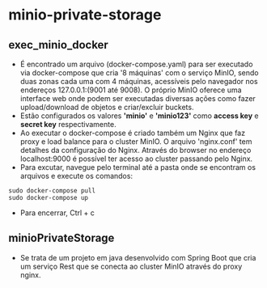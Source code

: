 # minio-private-storage

## exec_minio_docker
- É encontrado um arquivo (docker-compose.yaml) para ser executado via docker-compose que cria '8 máquinas' com o serviço MinIO, sendo duas zonas cada uma com 4 máquinas, acessíveis pelo navegador nos endereços 127.0.0.1:(9001 até 9008). O próprio MinIO oferece uma interface web onde podem ser executadas diversas ações como fazer upload/download de objetos e criar/excluir buckets.
- Estão configurados os valores **'minio'** e **'minio123'** como **access key** e **secret key** respectivamente.
- Ao executar o docker-compose é criado também um Nginx que faz proxy e load balance para o cluster MinIO. O arquivo 'nginx.conf' tem detalhes da configuração do Nginx. Através do browser no endereço localhost:9000 é possível ter acesso ao cluster passando pelo Nginx.
- Para excutar, navegue pelo terminal até a pasta onde se encontram os arquivos e execute os comandos:
 ```
 sudo docker-compose pull
 sudo docker-compose up
 ```
 - Para encerrar, Ctrl + c
 
 ## minioPrivateStorage
 - Se trata de um projeto em java desenvolvido com Spring Boot que cria um serviço Rest que se conecta ao cluster MinIO através do proxy nginx.
